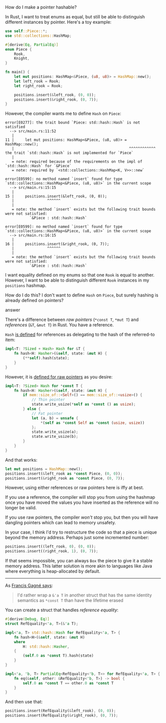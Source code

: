How do I make a pointer hashable?

In Rust, I want to treat enums as equal, but still be able to distinguish different instances by pointer. Here's a toy example:

```rust
use self::Piece::*;
use std::collections::HashMap;

#[derive(Eq, PartialEq)]
enum Piece {
    Rook,
    Knight,
}

fn main() {
    let mut positions: HashMap<&Piece, (u8, u8)> = HashMap::new();
    let left_rook = Rook;
    let right_rook = Rook;

    positions.insert(&left_rook, (0, 0));
    positions.insert(&right_rook, (0, 7));
}
```

However, the compiler wants me to define `Hash` on `Piece`:

```none
error[E0277]: the trait bound `Piece: std::hash::Hash` is not satisfied
  --> src/main.rs:11:52
   |
11 |     let mut positions: HashMap<&Piece, (u8, u8)> = HashMap::new();
   |                                                    ^^^^^^^^^^^^ the trait `std::hash::Hash` is not implemented for `Piece`
   |
   = note: required because of the requirements on the impl of `std::hash::Hash` for `&Piece`
   = note: required by `<std::collections::HashMap<K, V>>::new`

error[E0599]: no method named `insert` found for type `std::collections::HashMap<&Piece, (u8, u8)>` in the current scope
  --> src/main.rs:15:15
   |
15 |     positions.insert(&left_rook, (0, 0));
   |               ^^^^^^
   |
   = note: the method `insert` exists but the following trait bounds were not satisfied:
           `&Piece : std::hash::Hash`

error[E0599]: no method named `insert` found for type `std::collections::HashMap<&Piece, (u8, u8)>` in the current scope
  --> src/main.rs:16:15
   |
16 |     positions.insert(&right_rook, (0, 7));
   |               ^^^^^^
   |
   = note: the method `insert` exists but the following trait bounds were not satisfied:
           `&Piece : std::hash::Hash`
```

I want equality defined on my enums so that one `Rook` is equal to another. However, I want to be able to distinguish different `Rook` instances in my `positions` hashmap.

How do I do this? I don't want to define `Hash` on `Piece`, but surely hashing is already defined on pointers?

answer

There's a difference between *raw pointers* (`*const T`, `*mut T`) and *references* (`&T`, `&mut T`) in Rust. You have a reference.

`Hash` [is defined](https://github.com/rust-lang/rust/blob/1.33.0/src/libcore/hash/mod.rs#L661-L673) for references as delegating to the hash of the referred-to item:

```rust
impl<T: ?Sized + Hash> Hash for &T {
    fn hash<H: Hasher>(&self, state: &mut H) {
        (**self).hash(state);
    }
}
```

However, it is [defined for raw pointers](https://github.com/rust-lang/rust/blob/1.33.0/src/libcore/hash/mod.rs#L675-L707) as you desire:

```rust
impl<T: ?Sized> Hash for *const T {
    fn hash<H: Hasher>(&self, state: &mut H) {
        if mem::size_of::<Self>() == mem::size_of::<usize>() {
            // Thin pointer
            state.write_usize(*self as *const () as usize);
        } else {
            // Fat pointer
            let (a, b) = unsafe {
                *(self as *const Self as *const (usize, usize))
            };
            state.write_usize(a);
            state.write_usize(b);
        }
    }
}
```

And that works:

```rust
let mut positions = HashMap::new();
positions.insert(&left_rook as *const Piece, (0, 0));
positions.insert(&right_rook as *const Piece, (0, 7));
```

However, using either references or raw pointers here is iffy at best.

If you use a reference, the compiler will stop you from using the hashmap once you have moved the values you have inserted as the reference will no longer be valid.

If you use raw pointers, the compiler *won't* stop you, but then you will have dangling pointers which can lead to memory unsafety.

In your case, I think I'd try to restructure the code so that a piece is unique beyond the memory address. Perhaps just some incremented number:

```rust
positions.insert((left_rook, 0), (0, 0));
positions.insert((right_rook, 1), (0, 7));
```

If that seems impossible, you can always `Box` the piece to give it a stable memory address. This latter solution is more akin to languages like Java where everything is heap-allocated by default.

------

As [Francis Gagné says](https://stackoverflow.com/questions/33847537/how-do-i-make-a-pointer-hashable/33847816#comment55460849_33847816):

> I'd rather wrap a `&'a T` in another struct that has the same identity semantics as `*const T` than have the lifetime erased

You can create a struct that handles *reference equality*:

```rust
#[derive(Debug, Eq)]
struct RefEquality<'a, T>(&'a T);

impl<'a, T> std::hash::Hash for RefEquality<'a, T> {
    fn hash<H>(&self, state: &mut H)
    where
        H: std::hash::Hasher,
    {
        (self.0 as *const T).hash(state)
    }
}

impl<'a, 'b, T> PartialEq<RefEquality<'b, T>> for RefEquality<'a, T> {
    fn eq(&self, other: &RefEquality<'b, T>) -> bool {
        self.0 as *const T == other.0 as *const T
    }
}
```

And then use that:

```rust
positions.insert(RefEquality(&left_rook), (0, 0));
positions.insert(RefEquality(&right_rook), (0, 7));
```